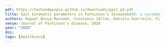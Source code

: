 ```yaml
---
pdf: https://techandpeople.github.io/downloads/gait_pd.pdf
title: Gait kinematic parameters in Parkinson’s disease&#58; a systematic review
authors: Raquel Bouça-Machado, Constança Jalles, Daniela Guerreiro, Filipa Pona-Ferreira, Diogo Branco, Tiago Guerreiro, Ricardo Matias, Joaquim J. Ferreira
venue: Journal of Parkinson's Disease, 2020
year: "2020"
doi: 
tags: [Healthcare]
---
```

